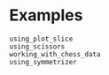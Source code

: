 # Examples

```{toctree}
using_plot_slice
using_scissors
working_with_chess_data
using_symmetrizer
```
